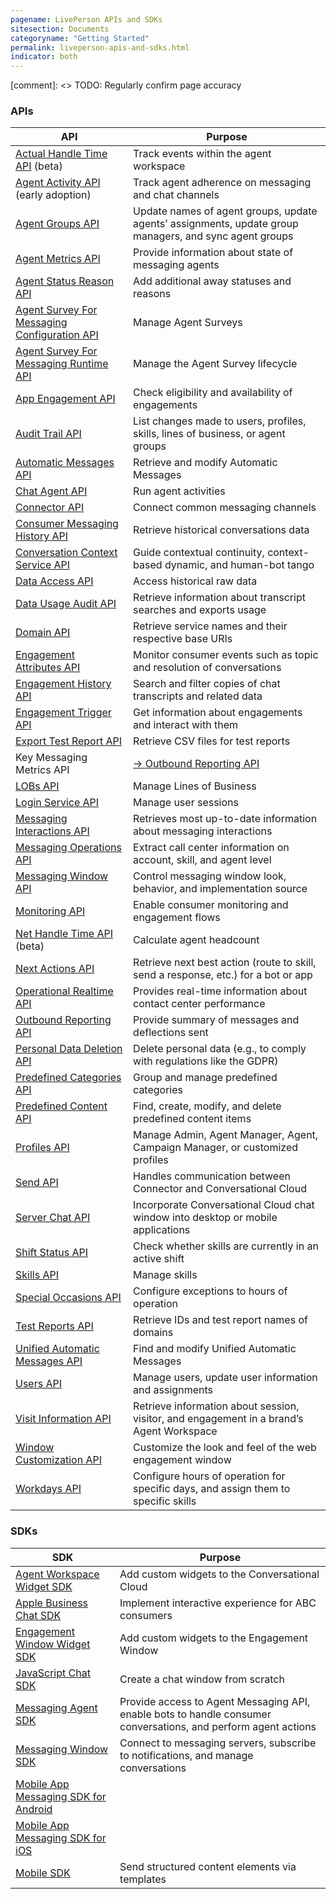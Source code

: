 ```yaml
---
pagename: LivePerson APIs and SDKs
sitesection: Documents
categoryname: "Getting Started"
permalink: liveperson-apis-and-sdks.html
indicator: both
---
```


[comment]: <> TODO: Regularly confirm page accuracy

### APIs

| API | Purpose |
|---|---|
| [Actual Handle Time API](actual-handle-time-api-overview.html) (beta) | Track events within the agent workspace |
| [Agent Activity API](agent-activity-api-overview.html) (early adoption) | Track agent adherence on messaging and chat channels |
| [Agent Groups API](agent-groups-api-overview.html) | Update names of agent groups, update agents’ assignments, update group managers, and sync agent groups |
| [Agent Metrics API](agent-metrics-api-overview.html) | Provide information about state of messaging agents |
| [Agent Status Reason API](agent-status-reason-api-overview.html) | Add additional away statuses and reasons |
| [Agent Survey For Messaging Configuration API](agent-survey-for-messaging-configuration-api-overview.html) | Manage Agent Surveys |
| [Agent Survey For Messaging Runtime API](agent-survey-for-messaging-runtime-api-overview.html) | Manage the Agent Survey lifecycle |
| [App Engagement API](app-engagement-api-overview.html) | Check eligibility and availability of engagements |
| [Audit Trail API](audit-trail-api-introduction.html) | List changes made to users, profiles, skills, lines of business, or agent groups |
| [Automatic Messages API](automatic-messages-api-overview.html) | Retrieve and modify Automatic Messages |
| [Chat Agent API](chat-agent-api-overview.html) | Run agent activities |
| [Connector API](connector-api-overview.html) | Connect common messaging channels |
| [Consumer Messaging History API](consumer-messaging-history-api-overview.html) | Retrieve historical conversations data |
| [Conversation Context Service API](conversation-orchestrator-conversation-context-service-overview.html) | Guide contextual continuity, context-based dynamic, and human-bot tango |
| [Data Access API](data-access-api-overview.html) | Access historical raw data |
| [Data Usage Audit API](data-usage-audit-api-overview.html) | Retrieve information about transcript searches and exports usage |
| [Domain API](domain-api.html) | Retrieve service names and their respective base URIs |
| [Engagement Attributes API](engagement-attributes-api-overview.html) | Monitor consumer events such as topic and resolution of conversations |
| [Engagement History API](engagement-history-api-overview.html) | Search and filter copies of chat transcripts and related data |
| [Engagement Trigger API](engagement-trigger-api-overview.html) | Get information about engagements and interact with them |
| [Export Test Report API](intent-manager-external-apis-model-tester-external-apis.html#export-test-report-api) | Retrieve CSV files for test reports |
| Key Messaging Metrics API | [→ Outbound Reporting API](outbound-reporting-api-overview.html) |
| [LOBs API](lobs-api-overview.html) | Manage Lines of Business |
| [Login Service API](login-service-api-overview.html) | Manage user sessions |
| [Messaging Interactions API](messaging-interactions-api-overview.html) | Retrieves most up-to-date information about messaging interactions |
| [Messaging Operations API](messaging-operations-api-overview.html) | Extract call center information on account, skill, and agent level |
| [Messaging Window API](messaging-window-api-overview.html) | Control messaging window look, behavior, and implementation source |
| [Monitoring API](monitoring-api-overview.html) | Enable consumer monitoring and engagement flows |
| [Net Handle Time API](net-handle-time-api-overview.html) (beta) | Calculate agent headcount |
| [Next Actions API](conversation-orchestrator-next-actions-api-overview.html) | Retrieve next best action (route to skill, send a response, etc.) for a bot or app |
| [Operational Realtime API](operational-realtime-api-overview.html) | Provides real-time information about contact center performance |
| [Outbound Reporting API](outbound-reporting-api-overview.html) | Provide summary of messages and deflections sent |
| [Personal Data Deletion API](personal-data-deletion-api-overview.html) | Delete personal data (e.g., to comply with regulations like the GDPR) |
| [Predefined Categories API](predefined-categories-api-introduction.html) | Group and manage predefined categories |
| [Predefined Content API](predefined-content-api-overview.html) | Find, create, modify, and delete predefined content items |
| [Profiles API](profiles-api-overview.html) | Manage Admin, Agent Manager, Agent, Campaign Manager, or customized profiles |
| [Send API](connector-api-send-api-overview.html) | Handles communication between Connector and Conversational Cloud |
| [Server Chat API](server-chat-api-overview.html) | Incorporate Conversational Cloud chat window into desktop or mobile applications |
| [Shift Status API](shift-status-api-overview.html) | Check whether skills are currently in an active shift |
| [Skills API](skills-api-overview.html) | Manage skills |
| [Special Occasions API](special-occasions-api-overview.html) | Configure exceptions to hours of operation |
| [Test Reports API](intent-manager-external-apis-model-tester-external-apis.html#test-reports-api) | Retrieve IDs and test report names of domains |
| [Unified Automatic Messages API](unified-automatic-messages-api-overview.html) | Find and modify Unified Automatic Messages |
| [Users API](users-api-overview.html) | Manage users, update user information and assignments |
| [Visit Information API](visit-information-api-overview.html) | Retrieve information about session, visitor, and engagement in a brand’s Agent Workspace |
| [Window Customization API](window-customization-api-overview.html) | Customize the look and feel of the web engagement window |
| [Workdays API](workdays-api-overview.html) | Configure hours of operation for specific days, and assign them to specific skills |

### SDKs

| SDK | Purpose |
|---|---|
| [Agent Workspace Widget SDK](agent-workspace-widget-sdk-overview.html) | Add custom widgets to the Conversational Cloud |
| [Apple Business Chat SDK](apple-business-chat-sdk-overview.html) | Implement interactive experience for ABC consumers |
| [Engagement Window Widget SDK](engagement-window-widget-sdk-overview.html) | Add custom widgets to the Engagement Window |
| [JavaScript Chat SDK](javascript-chat-sdk-overview.html) | Create a chat window from scratch |
| [Messaging Agent SDK](messaging-agent-sdk-overview.html) | Provide access to Agent Messaging API, enable bots to handle consumer conversations, and perform agent actions |
| [Messaging Window SDK](messaging-window-sdk-overview.html) | Connect to messaging servers, subscribe to notifications, and manage conversations |
| [Mobile App Messaging SDK for Android](mobile-app-messaging-sdk-for-android-overview.html) | |
| [Mobile App Messaging SDK for iOS](mobile-app-messaging-sdk-for-ios-overview.html) | |
| [Mobile SDK](mobile-sdk-and-web-templates-introduction.html) | Send structured content elements via templates |